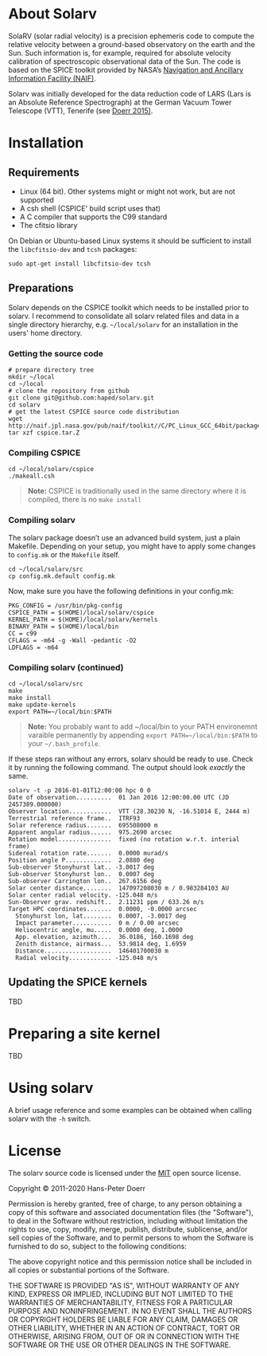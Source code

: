 # About Solarv
SolaRV (solar radial velocity) is a precision ephemeris code to compute the relative velocity between a ground-based observatory on the earth and the Sun. Such information is, for example, required for absolute velocity calibration of spectroscopic observational data of the Sun. The code is based on the SPICE toolkit provided by NASA’s [Navigation and Ancillary Information Facility (NAIF)](http://naif.jpl.nasa.gov/naif/).

Solarv was initially developed for the data reduction code of LARS (Lars is an Absolute Reference Spectrograph) at the German Vacuum Tower Telescope (VTT), Tenerife (see [Doerr 2015)](http://adsabs.harvard.edu/abs/2015PhDT.......200D).

# Installation

## Requirements
- Linux (64 bit). Other systems might or might not work, but are not supported
- A csh shell (CSPICE' build script uses that)
- A C compiler that supports the C99 standard
- The cfitsio library

On Debian or Ubuntu-based Linux systems it should be sufficient to install the `libcfitsio-dev` and `tcsh` packages:

	sudo apt-get install libcfitsio-dev tcsh

## Preparations
Solarv depends on the CSPICE toolkit which needs to be installed prior to solarv. I recommend to consolidate all solarv related files and data in a single directory hierarchy, e.g. `~/local/solarv` for an installation in the users' home directory.

### Getting the source code
	# prepare directory tree
	mkdir ~/local
	cd ~/local
	# clone the repository from github
	git clone git@github.com:haped/solarv.git
	cd solarv
	# get the latest CSPICE source code distribution
	wget http://naif.jpl.nasa.gov/pub/naif/toolkit//C/PC_Linux_GCC_64bit/packages/cspice.tar.Z
	tar xzf cspice.tar.Z 

### Compiling CSPICE
	cd ~/local/solarv/cspice
	./makeall.csh

> **Note:**
> CSPICE is traditionally used in the same directory where it is compiled, there is no `make install`

### Compiling solarv
The solarv package doesn’t use an advanced build system, just a plain Makefile. Depending on your setup, you might have to apply some changes to `config.mk` or the `Makefile` itself.

	cd ~/local/solarv/src
	cp config.mk.default config.mk

Now, make sure you have the following definitions in your config.mk:

```
PKG_CONFIG = /usr/bin/pkg-config
CSPICE_PATH = $(HOME)/local/solarv/cspice
KERNEL_PATH = $(HOME)/local/solarv/kernels
BINARY_PATH = $(HOME)/local/bin
CC = c99
CFLAGS = -m64 -g -Wall -pedantic -O2
LDFLAGS = -m64
```

### Compiling solarv (continued)
	cd ~/local/solarv/src
	make
	make install
	make update-kernels
	export PATH=~/local/bin:$PATH

  > **Note:** You probably want to add ~/local/bin to your PATH environemnt varaible permanently by appending `export PATH=~/local/bin:$PATH` to your `~/.bash_profile`.

If these steps ran without any errors, solarv should be ready to use. Check it by running the following command. The output should look *exactly* the same.

	solarv -t -p 2016-01-01T12:00:00 hpc 0 0
	Date of observation..........  01 Jan 2016 12:00:00.00 UTC (JD 2457389.000000)
	Observer location............  VTT (28.30230 N, -16.51014 E, 2444 m)
	Terrestrial reference frame..  ITRF93
	Solar reference radius.......  695508000 m
	Apparent angular radius......  975.2690 arcsec
	Rotation model...............  fixed (no rotation w.r.t. interial frame)
	Sidereal rotation rate.......  0.0000 murad/s
	Position angle P.............  2.0880 deg
	Sub-observer Stonyhurst lat.. -3.0017 deg
	Sub-observer Stonyhurst lon..  0.0007 deg
	Sub-observer Carrington lon..  267.6156 deg
	Solar center distance........  147097208030 m / 0.983284103 AU
	Solar center radial velocity. -125.048 m/s
	Sun-Observer grav. redshift..  2.11231 ppm / 633.26 m/s
	Target HPC coordinates.......  0.0000, -0.0000 arcsec
	  Stonyhurst lon, lat........  0.0007, -3.0017 deg
	  Impact parameter...........  0 m / 0.00 arcsec
	  Heliocentric angle, mu.....  0.0000 deg, 1.0000
	  App. elevation, azimuth....  36.0186, 160.1698 deg
	  Zenith distance, airmass...  53.9814 deg, 1.6959
	  Distance...................  146401700030 m
	  Radial velocity............ -125.048 m/s

## Updating the SPICE kernels
TBD

# Preparing a site kernel
TBD

# Using solarv
A brief usage reference and some examples can be obtained when calling solarv  with the `-h` switch.

# License
The solarv source code is licensed under the [MIT](https://opensource.org/licenses/MIT) open source license.

Copyright © 2011-2020 Hans-Peter Doerr

Permission is hereby granted, free of charge, to any person obtaining a copy of this software and associated documentation files (the "Software"), to deal in the Software without restriction, including without limitation the rights to use, copy, modify, merge, publish, distribute, sublicense, and/or sell copies of the Software, and to permit persons to whom the Software is furnished to do so, subject to the following conditions:

The above copyright notice and this permission notice shall be included in all copies or substantial portions of the Software.

THE SOFTWARE IS PROVIDED "AS IS", WITHOUT WARRANTY OF ANY KIND, EXPRESS OR IMPLIED, INCLUDING BUT NOT LIMITED TO THE WARRANTIES OF MERCHANTABILITY, FITNESS FOR A PARTICULAR PURPOSE AND NONINFRINGEMENT. IN NO EVENT SHALL THE AUTHORS OR COPYRIGHT HOLDERS BE LIABLE FOR ANY CLAIM, DAMAGES OR OTHER LIABILITY, WHETHER IN AN ACTION OF CONTRACT, TORT OR OTHERWISE, ARISING FROM, OUT OF OR IN CONNECTION WITH THE SOFTWARE OR THE USE OR OTHER DEALINGS IN THE SOFTWARE.
